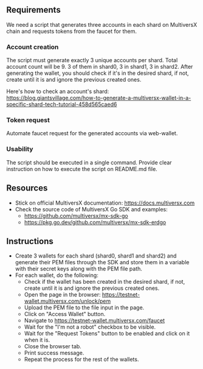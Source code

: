 ## Requirements
We need a script that generates three accounts in each shard on MultiversX chain and requests tokens from the faucet for them.

### Account creation
The script must generate exactly 3 unique accounts per shard. Total account count will be 9. 3 of them in shard0, 3 in shard1, 3 in shard2. After generating the wallet, you should check if it's in the desired shard, if not, create until it is and ignore the previous created ones.

Here's how to check an account's shard: https://blog.giantsvillage.com/how-to-generate-a-multiversx-wallet-in-a-specific-shard-tech-tutorial-458d565caed6

### Token request
Automate faucet request for the generated accounts via web-wallet.

### Usability
The script should be executed in a single command. Provide clear instruction on how to execute the script on README.md file.

## Resources
- Stick on official MultiversX documentation: https://docs.multiversx.com
- Check the source code of MultiversX Go SDK and examples:
  - https://github.com/multiversx/mx-sdk-go
  - https://pkg.go.dev/github.com/multiversx/mx-sdk-erdgo

## Instructions
- Create 3 wallets for each shard (shard0, shard1 and shard2) and generate their PEM files through the SDK and store them in a variable with their secret keys along with the PEM file path.
- For each wallet, do the following:
  - Check if the wallet has been created in the desired shard, if not, create until it is and ignore the previous created ones.
  - Open the page in the browser: https://testnet-wallet.multiversx.com/unlock/pem
  - Upload the PEM file to the file input in the page.
  - Click on "Access Wallet" button.
  - Navigate to https://testnet-wallet.multiversx.com/faucet
  - Wait for the "I'm not a robot" checkbox to be visible.
  - Wait for the "Request Tokens" button to be enabled and click on it when it is.
  - Close the browser tab.
  - Print success message.
  - Repeat the process for the rest of the wallets.
